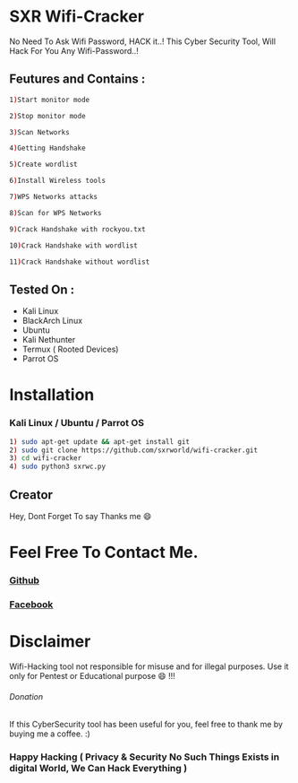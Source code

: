 # SXR Wifi-Cracker


No Need To Ask Wifi Password, HACK it..! This Cyber Security Tool, Will Hack For You Any Wifi-Password..!



## Feutures and Contains :


```bash 
1)Start monitor mode

2)Stop monitor mode

3)Scan Networks   

4)Getting Handshake

5)Create wordlist

6)Install Wireless tools                  

7)WPS Networks attacks 

8)Scan for WPS Networks

9)Crack Handshake with rockyou.txt

10)Crack Handshake with wordlist

11)Crack Handshake without wordlist
```

## Tested On :

* Kali Linux
* BlackArch Linux
* Ubuntu
* Kali Nethunter
* Termux ( Rooted Devices)
* Parrot OS


# Installation


### Kali Linux / Ubuntu / Parrot OS

```bash
1) sudo apt-get update && apt-get install git
2) sudo git clone https://github.com/sxrworld/wifi-cracker.git
3) cd wifi-cracker
4) sudo python3 sxrwc.py
```

## Creator
Hey, Dont Forget To say Thanks me :smile:
# Feel Free To Contact Me.
### <a href="https://www.github.com/rasheedsiam/">Github</a>
### <a href="https://www.facebook.com/aalrasheedsiam" rel="nofollow">Facebook</a>
# Disclaimer 

Wifi-Hacking tool not responsible for misuse and for illegal purposes. Use it only for Pentest or Educational purpose :smile: !!!

###### Donation

If this CyberSecurity tool has been useful for you, feel free to thank me by buying me a coffee. :)
 
 
 
 
### Happy Hacking ( Privacy & Security No Such Things Exists in digital World, We Can Hack Everything )




